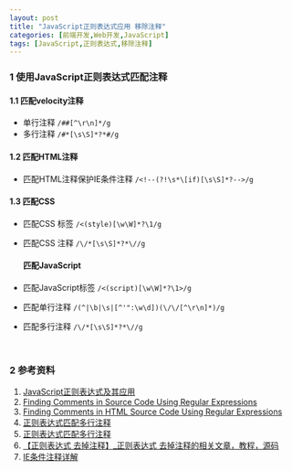 ```yaml
---
layout: post
title: "JavaScript正则表达式应用 移除注释"
categories: [前端开发,Web开发,JavaScript]
tags: [JavaScript,正则表达式,移除注释]
---
```


### 1 使用JavaScript正则表达式匹配注释

#### 1.1 匹配velocity注释

+ 单行注释 `/##[^\r\n]*/g`
+ 多行注释 `/#*[\s\S]*?*#/g`

#### 1.2 匹配HTML注释

+ 匹配HTML注释保护IE条件注释 `/<!--(?!\s*\[if)[\s\S]*?-->/g`

#### 1.3 匹配CSS

+ 匹配CSS 标签 `/<(style)[\w\W]*?\1/g`


+ 匹配CSS 注释 `/\/*[\s\S]*?*\//g`

  #### 匹配JavaScript

+ 匹配JavaScript标签 `/<(script)[\w\W]*?\1>/g`

+ 匹配单行注释 `/(^|\b|\s|[^'":\w\d])(\/\/[^\r\n]*)/g`

+ 匹配多行注释 `/\/*[\s\S]*?*\//g`

  ​

### 2 参考资料

1. [JavaScript正则表达式及其应用](http://rawbin-.github.io/web%E5%BC%80%E5%8F%91/%E5%89%8D%E7%AB%AF%E5%BC%80%E5%8F%91/%E5%BC%80%E5%8F%91%E6%8A%80%E6%9C%AF/javascript/2015/08/03/javascript-regex/)
1. [Finding Comments in Source Code Using Regular Expressions](http://blog.ostermiller.org/find-comment)
2. [Finding Comments in HTML Source Code Using Regular Expressions](http://blog.ostermiller.org/find-comments-html)
3. [正则表达式匹配多行注释](http://nasta.is-programmer.com/posts/41249.html?utm_source=tuicool&utm_medium=referral)
4. [正则表达式匹配多行注释](http://www.tuicool.com/articles/rqEBb2)
5. [【正则表达式 去掉注释】_正则表达式 去掉注释的相关文章，教程，源码](http://www.xuebuyuan.com/zt/28388153.html)
6. [IE条件注释详解](http://www.admin10000.com/Document/21.html)